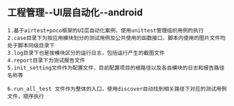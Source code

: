 ## 工程管理--UI层自动化--android

    1.基于airtest+poco框架的UI层自动化案例，使用unittest管理组织用例的执行
    2.case目录下为按应用模块划分的测试用例及公共使用的函数接口，脚本内使用的图片文件均处于脚本同级目录下
    3.log目录下也是按模块区分的运行日志，包括运行产生的截图文件
    4.report目录下为测试报告文件
    5.init_setting文件作为配置文件，目前配置项目的根路径以及各自模块的日志和报告路径名称等

    6.run_all_test 文件作为整体的入口，使用discover自动找到相关路径下对应的测试用例文件，顺序执行
